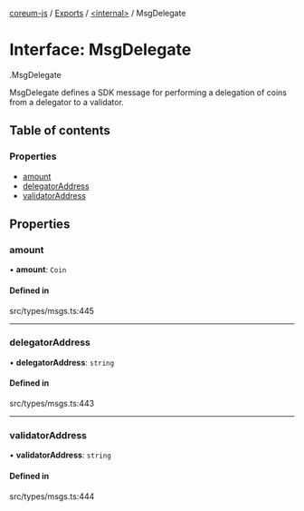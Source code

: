 [coreum-js](../README.md) / [Exports](../modules.md) / [<internal\>](../modules/internal_.md) / MsgDelegate

# Interface: MsgDelegate

[<internal>](../modules/internal_.md).MsgDelegate

MsgDelegate defines a SDK message for performing a delegation of coins
from a delegator to a validator.

## Table of contents

### Properties

- [amount](internal_.MsgDelegate.md#amount)
- [delegatorAddress](internal_.MsgDelegate.md#delegatoraddress)
- [validatorAddress](internal_.MsgDelegate.md#validatoraddress)

## Properties

### amount

• **amount**: `Coin`

#### Defined in

src/types/msgs.ts:445

___

### delegatorAddress

• **delegatorAddress**: `string`

#### Defined in

src/types/msgs.ts:443

___

### validatorAddress

• **validatorAddress**: `string`

#### Defined in

src/types/msgs.ts:444
